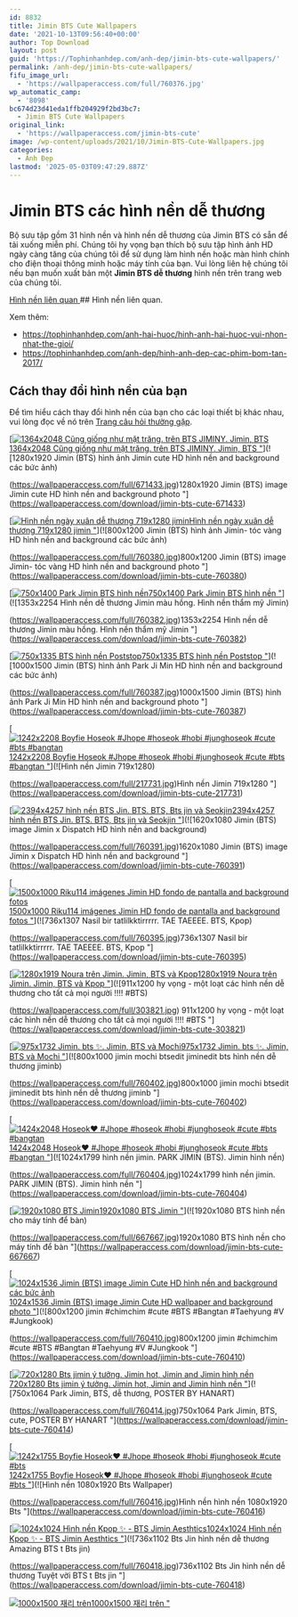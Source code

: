 ```yaml
---
id: 8832
title: Jimin BTS Cute Wallpapers
date: '2021-10-13T09:56:40+00:00'
author: Top Download
layout: post
guid: 'https://Tophinhanhdep.com/anh-dep/jimin-bts-cute-wallpapers/'
permalink: /anh-dep/jimin-bts-cute-wallpapers/
fifu_image_url:
  - 'https://wallpaperaccess.com/full/760376.jpg'
wp_automatic_camp:
  - '8098'
bc674d23d41eda1ffb204929f2bd3bc7:
  - Jimin BTS Cute Wallpapers
original_link:
  - 'https://wallpaperaccess.com/jimin-bts-cute'
image: /wp-content/uploads/2021/10/Jimin-BTS-Cute-Wallpapers.jpg
categories:
  - Ảnh Đẹp
lastmod: '2025-05-03T09:47:29.887Z'
---
```

# Jimin BTS các hình nền dễ thương

Bộ sưu tập gồm 31 hình nền và hình nền dễ thương của Jimin BTS có sẵn để tải xuống miễn phí. Chúng tôi hy vọng bạn thích bộ sưu tập hình ảnh HD ngày càng tăng của chúng tôi để sử dụng làm hình nền hoặc màn hình chính cho điện thoại thông minh hoặc máy tính của bạn. Vui lòng liên hệ chúng tôi nếu bạn muốn xuất bản một **Jimin BTS dễ thương** hình nền trên trang web của chúng tôi.

[Hình nền liên quan ](#related) ## Hình nền liên quan.

   
 Xem thêm:

   
- <https://tophinhanhdep.com/anh-hai-huoc/hinh-anh-hai-huoc-vui-nhon-nhat-the-gioi/>
- <https://tophinhanhdep.com/anh-dep/hinh-anh-dep-cac-phim-bom-tan-2017/>

## Cách thay đổi hình nền của bạn

Để tìm hiểu cách thay đổi hình nền của bạn cho các loại thiết bị khác nhau, vui lòng đọc về nó trên [Trang câu hỏi thường gặp](https://tophinhanhdep.com/faq/).

  
[[![1364x2048 Cũng giống như mặt trăng.  trên BTS JIMINY.  Jimin, BTS](https://wallpaperaccess.com/full/760376.jpg)1364x2048 Cũng giống như mặt trăng. trên BTS JIMINY. Jimin, BTS "](https://wallpaperaccess.com/download/jimin-bts-cute-760376)](![1280x1920 Jimin (BTS) hình ảnh Jimin cute HD hình nền and background các bức ảnh)

(https://wallpaperaccess.com/full/671433.jpg)1280x1920 Jimin (BTS) image Jimin cute HD hình nền and background photo "](https://wallpaperaccess.com/download/jimin-bts-cute-671433)

[[![Hình nền ngày xuân dễ thương 719x1280 jimin](https://wallpaperaccess.com/full/760379.png)Hình nền ngày xuân dễ thương 719x1280 jimin "](https://wallpaperaccess.com/download/jimin-bts-cute-760379)](![800x1200 Jimin (BTS) hình ảnh Jimin- tóc vàng HD hình nền and background các bức ảnh)

(https://wallpaperaccess.com/full/760380.jpg)800x1200 Jimin (BTS) image Jimin- tóc vàng HD hình nền and background photo "](https://wallpaperaccess.com/download/jimin-bts-cute-760380)

[[![750x1400 Park Jimin BTS hình nền](https://wallpaperaccess.com/full/760381.jpg)750x1400 Park Jimin BTS hình nền "](https://wallpaperaccess.com/download/jimin-bts-cute-760381)](![1353x2254 Hình nền dễ thương Jimin màu hồng.  Hình nền thẩm mỹ Jimin)

(https://wallpaperaccess.com/full/760382.jpg)1353x2254 Hình nền dễ thương Jimin màu hồng. Hình nền thẩm mỹ Jimin "](https://wallpaperaccess.com/download/jimin-bts-cute-760382)

[[![750x1335 BTS hình nền Poststop](https://wallpaperaccess.com/full/303846.png)750x1335 BTS hình nền Poststop "](https://wallpaperaccess.com/download/jimin-bts-cute-303846)](![1000x1500 Jimin (BTS) hình ảnh Park Ji Min HD hình nền and background các bức ảnh)

(https://wallpaperaccess.com/full/760387.jpg)1000x1500 Jimin (BTS) hình ảnh Park Ji Min HD hình nền and background photo "](https://wallpaperaccess.com/download/jimin-bts-cute-760387)

[[![1242x2208 Boyfie Hoseok #Jhope #hoseok #hobi #junghoseok #cute #bts #bangtan](https://wallpaperaccess.com/full/760388.jpg)1242x2208 Boyfie Hoseok #Jhope #hoseok #hobi #junghoseok #cute #bts #bangtan "](https://wallpaperaccess.com/download/jimin-bts-cute-760388)](![Hình nền Jimin 719x1280)

(https://wallpaperaccess.com/full/217731.jpg)Hình nền Jimin 719x1280 "](https://wallpaperaccess.com/download/jimin-bts-cute-217731)

[[![2394x4257 hình nền BTS Jin.  BTS.  BTS, Bts jin và Seokjin](https://wallpaperaccess.com/full/724649.jpg)2394x4257 hình nền BTS Jin. BTS. BTS, Bts jin và Seokjin "](https://wallpaperaccess.com/download/jimin-bts-cute-724649)](![1620x1080 Jimin (BTS) image Jimin x Dispatch HD hình nền and background)

(https://wallpaperaccess.com/full/760391.jpg)1620x1080 Jimin (BTS) image Jimin x Dispatch HD hình nền and background "](https://wallpaperaccess.com/download/jimin-bts-cute-760391)

[[![1500x1000 Riku114 imágenes Jimin HD fondo de pantalla and background fotos](https://wallpaperaccess.com/full/760392.jpg)1500x1000 Riku114 imágenes Jimin HD fondo de pantalla and background fotos "](https://wallpaperaccess.com/download/jimin-bts-cute-760392)](![736x1307 Nasil bir tatlilkktirrrrr.  TAE TAEEEE.  BTS, Kpop)

(https://wallpaperaccess.com/full/760395.jpg)736x1307 Nasil bir tatlilkktirrrrr. TAE TAEEEE. BTS, Kpop "](https://wallpaperaccess.com/download/jimin-bts-cute-760395)

[[![1280x1919 Noura trên Jimin.  Jimin, BTS và Kpop](https://wallpaperaccess.com/full/760396.jpg)1280x1919 Noura trên Jimin. Jimin, BTS và Kpop "](https://wallpaperaccess.com/download/jimin-bts-cute-760396)](![911x1200 hy vọng - một loạt các hình nền dễ thương cho tất cả mọi người !!!!  #BTS)

(https://wallpaperaccess.com/full/303821.jpg) 911x1200 hy vọng - một loạt các hình nền dễ thương cho tất cả mọi người !!!! #BTS "](https://wallpaperaccess.com/download/jimin-bts-cute-303821)

[[![975x1732 Jimin.  bts ✨.  Jimin, BTS và Mochi](https://wallpaperaccess.com/full/760401.jpg)975x1732 Jimin. bts ✨. Jimin, BTS và Mochi "](https://wallpaperaccess.com/download/jimin-bts-cute-760401)](![800x1000 jimin mochi btsedit jiminedit bts hình nền dễ thương jiminb)

(https://wallpaperaccess.com/full/760402.jpg)800x1000 jimin mochi btsedit jiminedit bts hình nền dễ thương jiminb "](https://wallpaperaccess.com/download/jimin-bts-cute-760402)

[[![1424x2048 Hoseok❤ #Jhope #hoseok #hobi #junghoseok #cute #bts #bangtan](https://wallpaperaccess.com/full/760403.jpg)1424x2048 Hoseok❤ #Jhope #hoseok #hobi #junghoseok #cute #bts #bangtan "](https://wallpaperaccess.com/download/jimin-bts-cute-760403)](![1024x1799 hình nền jimin.  PARK JIMIN (BTS).  Jimin hình nền)

(https://wallpaperaccess.com/full/760404.jpg)1024x1799 hình nền jimin. PARK JIMIN (BTS). Jimin hình nền "](https://wallpaperaccess.com/download/jimin-bts-cute-760404)

[[![1920x1080 BTS Jimin](https://wallpaperaccess.com/full/760406.jpg)1920x1080 BTS Jimin "](https://wallpaperaccess.com/download/jimin-bts-cute-760406)](![1920x1080 BTS hình nền cho máy tính để bàn)

(https://wallpaperaccess.com/full/667667.jpg)1920x1080 BTS hình nền cho máy tính để bàn "](https://wallpaperaccess.com/download/jimin-bts-cute-667667)

[[![1024x1536 Jimin (BTS) image Jimin Cute HD hình nền and background các bức ảnh](https://wallpaperaccess.com/full/760408.jpg)1024x1536 Jimin (BTS) image Jimin Cute HD wallpaper and background photo "](https://wallpaperaccess.com/download/jimin-bts-cute-760408)](![800x1200 jimin #chimchim #cute #BTS #Bangtan #Taehyung #V #Jungkook)

(https://wallpaperaccess.com/full/760410.jpg)800x1200 jimin #chimchim #cute #BTS #Bangtan #Taehyung #V #Jungkook "](https://wallpaperaccess.com/download/jimin-bts-cute-760410)

[[![720x1280 Bts jimin ý tưởng.  Jimin hot, Jimin and Jimin hình nền](https://wallpaperaccess.com/full/760412.jpg)720x1280 Bts jimin ý tưởng. Jimin hot, Jimin and Jimin hình nền "](https://wallpaperaccess.com/download/jimin-bts-cute-760412)](![750x1064 Park Jimin, BTS, dễ thương, POSTER BY HANART)

(https://wallpaperaccess.com/full/760414.jpg)750x1064 Park Jimin, BTS, cute, POSTER BY HANART "](https://wallpaperaccess.com/download/jimin-bts-cute-760414)

[[![1242x1755 Boyfie Hoseok❤ #Jhope #hoseok #hobi #junghoseok #cute #bts](https://wallpaperaccess.com/full/760415.jpg)1242x1755 Boyfie Hoseok❤ #Jhope #hoseok #hobi #junghoseok #cute #bts "](https://wallpaperaccess.com/download/jimin-bts-cute-760415)](![Hình nền 1080x1920 Bts Wallpaper)

(https://wallpaperaccess.com/full/760416.jpg)Hình nền hình nền 1080x1920 Bts "](https://wallpaperaccess.com/download/jimin-bts-cute-760416)

[[![1024x1024 Hình nền Kpop ✨ - BTS Jimin Aesthtics](https://wallpaperaccess.com/full/760417.jpg)1024x1024 Hình nền Kpop ✨ - BTS Jimin Aesthtics "](https://wallpaperaccess.com/download/jimin-bts-cute-760417)](![736x1102 Bts Jin hình nền dễ thương Amazing BTS t Bts jin)

(https://wallpaperaccess.com/full/760418.jpg)736x1102 Bts Jin hình nền dễ thương Tuyệt vời BTS t Bts jin "](https://wallpaperaccess.com/download/jimin-bts-cute-760418)

[![1000x1500 재리 trên](https://wallpaperaccess.com/full/760419.jpg)1000x1500 재리 trên "](https://wallpaperaccess.com/download/jimin-bts-cute-760419)

